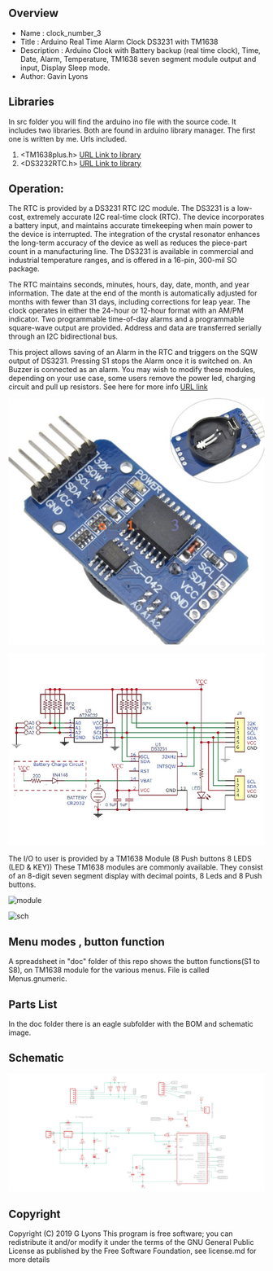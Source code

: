 
Overview
--------------------
* Name : clock_number_3
* Title : Arduino Real Time Alarm Clock DS3231 with TM1638
* Description : Arduino Clock with Battery backup (real time clock), 
Time, Date, Alarm, Temperature, TM1638 seven segment module output and input, Display Sleep mode.
* Author: Gavin Lyons

Libraries
------------------------
In src folder you will find the arduino ino file with the source code.
It includes two libraries. Both are found in arduino library manager.
The first one is written by me. Urls included.

1. <TM1638plus.h> [URL Link to library](https://github.com/gavinlyonsrepo/TM1638plus)
2. <DS3232RTC.h>  [URL Link to library](https://github.com/JChristensen/DS3232RTC)


Operation:
------------------------
The RTC is provided by a DS3231 RTC I2C module.
The DS3231 is a low-cost, extremely accurate I2C
real-time clock (RTC).
The device incorporates a battery input, and maintains
accurate timekeeping when main power to the device
is interrupted. The integration of the crystal resonator
enhances the long-term accuracy of the device as well
as reduces the piece-part count in a manufacturing line.
The DS3231 is available in commercial and industrial
temperature ranges, and is offered in a 16-pin, 300-mil
SO package.

The RTC maintains seconds, minutes, hours, day, date,
month, and year information. The date at the end of the
month is automatically adjusted for months with fewer
than 31 days, including corrections for leap year. The
clock operates in either the 24-hour or 12-hour format
with an AM/PM indicator. Two programmable time-of-day
alarms and a programmable square-wave output are
provided. Address and data are transferred serially
through an I2C bidirectional bus.

This project allows saving of an Alarm in the RTC and triggers on the SQW output of DS3231.
Pressing S1 stops the Alarm once it is switched on.
An Buzzer is connected as an alarm. You may wish to modify these modules,
depending on your use case, some users remove the power led, charging circuit and pull up resistors.
See here for more info [URL link](https://protosupplies.com/product/ds3231-rtc-with-eeprom-module/)

![ScreenShot clock](https://github.com/gavinlyonsrepo/Arduino_Clock_3/blob/master/doc/image/RTC.jpg)

![ScreenShot clock](https://github.com/gavinlyonsrepo/Arduino_Clock_3/blob/master/doc/image/RTC2.jpg)

The I/O to user is provided by a TM1638 Module (8 Push buttons 8 LEDS (LED & KEY))
These TM1638 modules are commonly available. 
They consist of an 8-digit seven segment display with decimal points,
8 Leds and 8 Push buttons. 

![ module ](https://github.com/gavinlyonsrepo/pic_16F18446_projects/blob/master/images/TM1638.jpg)


![ sch ](https://github.com/gavinlyonsrepo/pic_16F18446_projects/blob/master/images/TM1638_2.jpg)


Menu modes , button function
--------------------------------
A spreadsheet in "doc" folder of this repo shows the button functions(S1 to S8),
on TM1638 module for the various menus. File is called Menus.gnumeric.

Parts List
------------------------------
In the doc folder there is an eagle subfolder with the BOM and schematic image.

Schematic
---------------------------

![ScreenShot schematic](https://github.com/gavinlyonsrepo/Arduino_Clock_3/blob/master/doc/eagle/clock3.png)


Copyright
-------------------------------

Copyright (C) 2019 G Lyons This program is free software; you can redistribute it and/or modify it under the terms of the GNU General Public License as published by the Free Software Foundation, see license.md for more details
